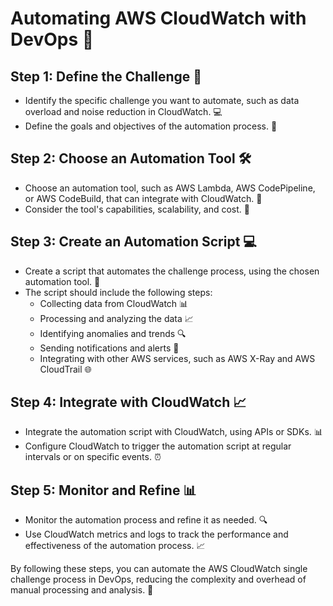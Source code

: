 **Automating AWS CloudWatch with DevOps** 🚀
=====================================

**Step 1: Define the Challenge** 🤔
-----------------------------

* Identify the specific challenge you want to automate, such as data overload and noise reduction in CloudWatch. 💻
* Define the goals and objectives of the automation process. 📝

**Step 2: Choose an Automation Tool** 🛠️
---------------------------------

* Choose an automation tool, such as AWS Lambda, AWS CodePipeline, or AWS CodeBuild, that can integrate with CloudWatch. 🤝
* Consider the tool's capabilities, scalability, and cost. 💸

**Step 3: Create an Automation Script** 💻
-------------------------------------

* Create a script that automates the challenge process, using the chosen automation tool. 📝
* The script should include the following steps:
	+ Collecting data from CloudWatch 📊
	+ Processing and analyzing the data 📈
	+ Identifying anomalies and trends 🔍
	+ Sending notifications and alerts 📣
	+ Integrating with other AWS services, such as AWS X-Ray and AWS CloudTrail 🌐

**Step 4: Integrate with CloudWatch** 📈
---------------------------------

* Integrate the automation script with CloudWatch, using APIs or SDKs. 📊
* Configure CloudWatch to trigger the automation script at regular intervals or on specific events. ⏰

**Step 5: Monitor and Refine** 📊
-----------------------------

* Monitor the automation process and refine it as needed. 🔍
* Use CloudWatch metrics and logs to track the performance and effectiveness of the automation process. 📈

By following these steps, you can automate the AWS CloudWatch single challenge process in DevOps, reducing the complexity and overhead of manual processing and analysis. 🎉